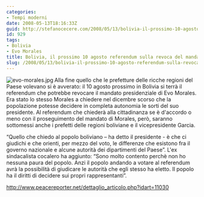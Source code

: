 ```yaml
---
categories:
- Tempi moderni
date: 2008-05-13T18:16:33Z
guid: http://stefanocecere.com/2008/05/13/bolivia-il-prossimo-10-agosto-referendum-sulla-revoca-del-mandato-a-morales/
id: 929
tags:
- Bolivia
- Evo Morales
title: Bolivia, il prossimo 10 agosto referendum sulla revoca del mandato a Morales
slug: /2008/05/13/bolivia-il-prossimo-10-agosto-referendum-sulla-revoca-del-mandato-a-morales/
---
```


<img src='http://stefanocecere.com/wp-content/uploads/sites/3/2008/05/evo-morales.jpg' alt='evo-morales.jpg' align="left" />Alla fine quello che le prefetture delle ricche regioni del Paese volevano si è avverato: il 10 agosto prossimo in Bolivia si terrà il referendum che potrebbe revocare il mandato presidenziale di Evo Morales. Era stato lo stesso Morales a chiedere nel dicembre scorso che la popolazione potesse decidere in completa autonomia le sorti del suo presidente. Al referendum che chiederà alla cittadinanza se è d'accordo o meno con il proseguimento del mandato di Morales, però, saranno sottomessi anche i prefetti delle regioni boliviane e il vicepresidente Garcia.
  
“Quello che chiedo al popolo boliviano – ha detto il presidente - è che ci giudichi e che orienti, per mezzo del voto, le differenze che esistono fra il governo nazionale e alcune autorità dei dipartimenti del Paese”. L'ex sindacalista cocalero ha aggiunto: “Sono molto contento perchè non ho nessuna paura del popolo. Anzi il popolo andando a votare al referendum avrà la possibilità di giudicare le autorità che egli stesso ha eletto. Il popolo ha il diritti di decidere sui propri rappresentanti”.

<http://www.peacereporter.net/dettaglio_articolo.php?idart=11030>